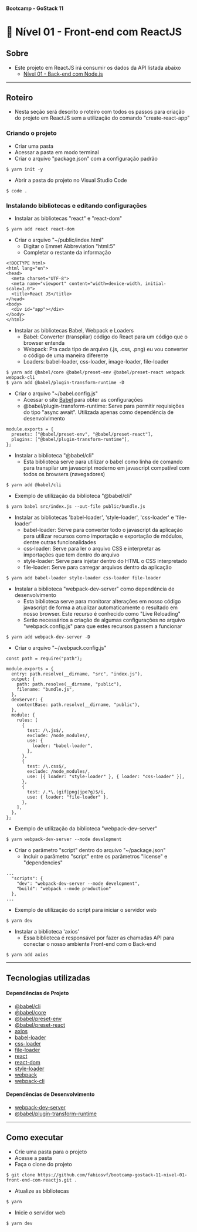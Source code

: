 ####  Bootcamp - GoStack 11
# 🚀 Nível 01 - Front-end com ReactJS

## Sobre

- Este projeto em ReactJS irá consumir os dados da API listada abaixo
  - [Nível 01 - Back-end com Node.js](https://github.com/fabiosvf/bootcamp-gostack-11-nivel-01-back-end-com-node-js)

---

## Roteiro

- Nesta seção será descrito o roteiro com todos os passos para criação do projeto em ReactJS sem a utilização do comando "create-react-app"

### Criando o projeto
- Criar uma pasta
- Acessar a pasta em modo terminal
- Criar o arquivo "package.json" com a configuração padrão
```
$ yarn init -y
```
- Abrir a pasta do projeto no Visual Studio Code
```
$ code .
```
### Instalando bibliotecas e editando configurações
- Instalar as bibliotecas "react" e "react-dom"
```
$ yarn add react react-dom
```
- Criar o arquivo "~/public/index.html"
  - Digitar o Emmet Abbreviation "html:5"
  - Completar o restante da informação
```
<!DOCTYPE html>
<html lang="en">
<head>
  <meta charset="UTF-8">
  <meta name="viewport" content="width=device-width, initial-scale=1.0">
  <title>React JS</title>
</head>
<body>
  <div id="app"></div>
</body>
</html>
```
- Instalar as bibliotecas Babel, Webpack e Loaders
  - Babel: Converter (transpilar) código do React para um código que o browser entenda
  - Webpack: Pra cada tipo de arquivo (.js, .css, .png) eu vou converter o código de uma maneira diferente
  - Loaders: babel-loader, css-loader, image-loader, file-loader
```
$ yarn add @babel/core @babel/preset-env @babel/preset-react webpack webpack-cli
$ yarn add @babel/plugin-transform-runtime -D
```
- Criar o arquivo "~/babel.config.js"
  - Acessar o site [Babel](https://babeljs.io/docs/en/configuration) para obter as configurações
  - @babel/plugin-transform-runtime: Serve para permitir requisições do tipo "async await". Utilizada apenas como dependência de desenvolvimento
```
module.exports = {
  presets: ["@babel/preset-env", "@babel/preset-react"],
  plugins: ["@babel/plugin-transform-runtime"],
};

```
- Instalar a biblioteca "@babel/cli"
  - Esta biblioteca serve para utilizar o babel como linha de comando para transpilar um javascript moderno em javascript compatível com todos os browsers (navegadores)
```
$ yarn add @babel/cli
```
- Exemplo de utilização da biblioteca "@babel/cli"
```
$ yarn babel src/index.js --out-file public/bundle.js
```
- Instalar as bibliotecas 'babel-loader', 'style-loader', 'css-loader' e 'file-loader'
  - babel-loader: Serve para converter todo o javascript da aplicação para utilizar recursos como importação e exportação de módulos, dentre outras funcionalidades
  - css-loader: Serve para ler o arquivo CSS e interpretar as importações que tem dentro do arquivo
  - style-loader: Serve para injetar dentro do HTML o CSS interpretado
  - file-loader: Serve para carregar arquivos dentro da aplicação
```
$ yarn add babel-loader style-loader css-loader file-loader
```
- Instalar a biblioteca "webpack-dev-server" como dependência de desenvolvimento
  - Esta biblioteca serve para monitorar alterações em nosso código javascript de forma a atualizar automaticamente o resultado em nosso browser. Este recurso é conhecido como "Live Reloading"
  - Serão necessários a criação de algumas configurações no arquivo "webpack.config.js" para que estes recursos passem a funcionar
```
$ yarn add webpack-dev-server -D
```
- Criar o arquivo "~/webpack.config.js"
```
const path = require("path");

module.exports = {
  entry: path.resolve(__dirname, "src", "index.js"),
  output: {
    path: path.resolve(__dirname, "public"),
    filename: "bundle.js",
  },
  devServer: {
    contentBase: path.resolve(__dirname, "public"),
  },
  module: {
    rules: [
      {
        test: /\.js$/,
        exclude: /node_modules/,
        use: {
          loader: "babel-loader",
        },
      },
      {
        test: /\.css$/,
        exclude: /node_modules/,
        use: [{ loader: "style-loader" }, { loader: "css-loader" }],
      },
      {
        test: /.*\.(gif|png|jpe?g)$/i,
        use: { loader: "file-loader" },
      },
    ],
  },
};
```
- Exemplo de utilização da biblioteca "webpack-dev-server"
```
$ yarn webpack-dev-server --mode development
```
- Criar o parâmetro "script" dentro do arquivo "~/package.json"
  - Incluir o parâmetro "script" entre os parâmetros "license" e "dependencies"
```
...
  "scripts": {
    "dev": "webpack-dev-server --mode development",
    "build": "webpack --mode production"
  },
...
```
- Exemplo de utilização do script para iniciar o servidor web
```
$ yarn dev
```
- Instalar a biblioteca 'axios'
  - Essa biblioteca é responsável por fazer as chamadas API para conectar o nosso ambiente Front-end com o Back-end
```
$ yarn add axios
```

---

## Tecnologias utilizadas

#### Dependências de Projeto
- [@babel/cli](https://yarnpkg.com/package/@babel/cli)
- [@babel/core](https://yarnpkg.com/package/@babel/core)
- [@babel/preset-env](https://yarnpkg.com/package/@babel/preset-env)
- [@babel/preset-react](https://yarnpkg.com/package/@babel/preset-react)
- [axios](https://yarnpkg.com/package/axios)
- [babel-loader](https://yarnpkg.com/package/babel-loader)
- [css-loader](https://yarnpkg.com/package/css-loader)
- [file-loader](https://yarnpkg.com/package/file-loader)
- [react](https://yarnpkg.com/package/react)
- [react-dom](https://yarnpkg.com/package/react-dom)
- [style-loader](https://yarnpkg.com/package/style-loader)
- [webpack](https://yarnpkg.com/package/webpack)
- [webpack-cli](https://yarnpkg.com/package/webpack-cli)

#### Dependências de Desenvolvimento
- [webpack-dev-server](https://yarnpkg.com/package/webpack-dev-server)
- [@babel/plugin-transform-runtime](https://yarnpkg.com/package/@babel/plugin-transform-runtime)
---

## Como executar
- Crie uma pasta para o projeto
- Acesse a pasta
- Faça o clone do projeto
```
$ git clone https://github.com/fabiosvf/bootcamp-gostack-11-nivel-01-front-end-com-reactjs.git .
```
- Atualize as bibliotecas
```
$ yarn
```
- Inicie o servidor web
```
$ yarn dev
```